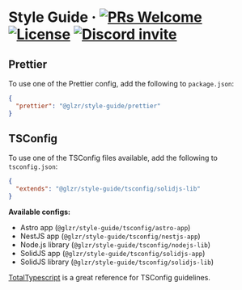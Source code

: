 # Style Guide &middot; [![PRs Welcome](https://img.shields.io/badge/PRs-welcome-brightgreen.svg)](https://github.com/glzr-io/actions/pulls) [![License](https://img.shields.io/github/license/glzr-io/actions)](https://github.com/glzr-io/actions/blob/main/LICENSE.md) [![Discord invite](https://img.shields.io/discord/1041662798196908052.svg?logo=discord&colorB=7289DA)](https://discord.gg/ud6z3qjRvM)

## Prettier

To use one of the Prettier config, add the following to `package.json`:

```json
{
  "prettier": "@glzr/style-guide/prettier"
}
```

## TSConfig

To use one of the TSConfig files available, add the following to `tsconfig.json`:

```json
{
  "extends": "@glzr/style-guide/tsconfig/solidjs-lib"
}
```

**Available configs:**

- Astro app (`@glzr/style-guide/tsconfig/astro-app`)
- NestJS app (`@glzr/style-guide/tsconfig/nestjs-app`)
- Node.js library (`@glzr/style-guide/tsconfig/nodejs-lib`)
- SolidJS app (`@glzr/style-guide/tsconfig/solidjs-app`)
- SolidJS library (`@glzr/style-guide/tsconfig/solidjs-lib`)

[TotalTypescript](https://www.totaltypescript.com/tsconfig-cheat-sheet) is a great reference for TSConfig guidelines.
